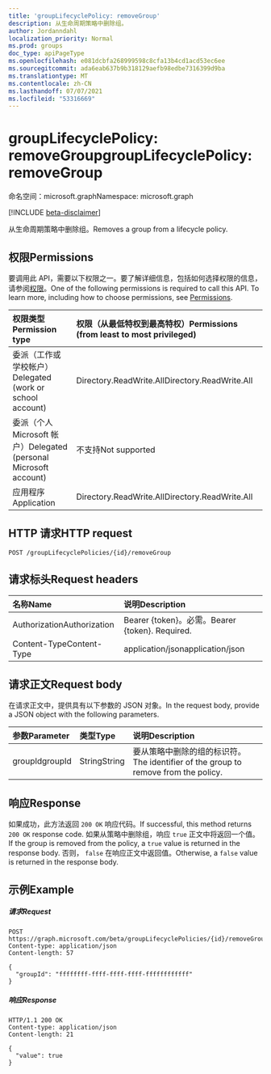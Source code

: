 ```yaml
---
title: 'groupLifecyclePolicy: removeGroup'
description: 从生命周期策略中删除组。
author: Jordanndahl
localization_priority: Normal
ms.prod: groups
doc_type: apiPageType
ms.openlocfilehash: e081dcbfa268999598c8cfa13b4cd1acd53ec6ee
ms.sourcegitcommit: ada6eab637b9b318129aefb98edbe7316399d9ba
ms.translationtype: MT
ms.contentlocale: zh-CN
ms.lasthandoff: 07/07/2021
ms.locfileid: "53316669"
---
```

# <a name="grouplifecyclepolicy-removegroup"></a><span data-ttu-id="aa63f-103">groupLifecyclePolicy: removeGroup</span><span class="sxs-lookup"><span data-stu-id="aa63f-103">groupLifecyclePolicy: removeGroup</span></span>

<span data-ttu-id="aa63f-104">命名空间：microsoft.graph</span><span class="sxs-lookup"><span data-stu-id="aa63f-104">Namespace: microsoft.graph</span></span>

[!INCLUDE [beta-disclaimer](../../includes/beta-disclaimer.md)]

<span data-ttu-id="aa63f-105">从生命周期策略中删除组。</span><span class="sxs-lookup"><span data-stu-id="aa63f-105">Removes a group from a lifecycle policy.</span></span>

## <a name="permissions"></a><span data-ttu-id="aa63f-106">权限</span><span class="sxs-lookup"><span data-stu-id="aa63f-106">Permissions</span></span>

<span data-ttu-id="aa63f-p101">要调用此 API，需要以下权限之一。要了解详细信息，包括如何选择权限的信息，请参阅[权限](/graph/permissions-reference)。</span><span class="sxs-lookup"><span data-stu-id="aa63f-p101">One of the following permissions is required to call this API. To learn more, including how to choose permissions, see [Permissions](/graph/permissions-reference).</span></span>


|<span data-ttu-id="aa63f-109">权限类型</span><span class="sxs-lookup"><span data-stu-id="aa63f-109">Permission type</span></span>      | <span data-ttu-id="aa63f-110">权限（从最低特权到最高特权）</span><span class="sxs-lookup"><span data-stu-id="aa63f-110">Permissions (from least to most privileged)</span></span>              |
|:--------------------|:---------------------------------------------------------|
|<span data-ttu-id="aa63f-111">委派（工作或学校帐户）</span><span class="sxs-lookup"><span data-stu-id="aa63f-111">Delegated (work or school account)</span></span> | <span data-ttu-id="aa63f-112">Directory.ReadWrite.All</span><span class="sxs-lookup"><span data-stu-id="aa63f-112">Directory.ReadWrite.All</span></span>    |
|<span data-ttu-id="aa63f-113">委派（个人 Microsoft 帐户）</span><span class="sxs-lookup"><span data-stu-id="aa63f-113">Delegated (personal Microsoft account)</span></span> | <span data-ttu-id="aa63f-114">不支持</span><span class="sxs-lookup"><span data-stu-id="aa63f-114">Not supported</span></span> |
|<span data-ttu-id="aa63f-115">应用程序</span><span class="sxs-lookup"><span data-stu-id="aa63f-115">Application</span></span> |  <span data-ttu-id="aa63f-116">Directory.ReadWrite.All</span><span class="sxs-lookup"><span data-stu-id="aa63f-116">Directory.ReadWrite.All</span></span> |

## <a name="http-request"></a><span data-ttu-id="aa63f-117">HTTP 请求</span><span class="sxs-lookup"><span data-stu-id="aa63f-117">HTTP request</span></span>
<!-- { "blockType": "ignored" } -->
```http
POST /groupLifecyclePolicies/{id}/removeGroup
```

## <a name="request-headers"></a><span data-ttu-id="aa63f-118">请求标头</span><span class="sxs-lookup"><span data-stu-id="aa63f-118">Request headers</span></span>

| <span data-ttu-id="aa63f-119">名称</span><span class="sxs-lookup"><span data-stu-id="aa63f-119">Name</span></span> | <span data-ttu-id="aa63f-120">说明</span><span class="sxs-lookup"><span data-stu-id="aa63f-120">Description</span></span> |
|:---------------|:----------|
| <span data-ttu-id="aa63f-121">Authorization</span><span class="sxs-lookup"><span data-stu-id="aa63f-121">Authorization</span></span> | <span data-ttu-id="aa63f-p102">Bearer {token}。必需。</span><span class="sxs-lookup"><span data-stu-id="aa63f-p102">Bearer {token}. Required.</span></span> |
| <span data-ttu-id="aa63f-124">Content-Type</span><span class="sxs-lookup"><span data-stu-id="aa63f-124">Content-Type</span></span>  | <span data-ttu-id="aa63f-125">application/json</span><span class="sxs-lookup"><span data-stu-id="aa63f-125">application/json</span></span> |

## <a name="request-body"></a><span data-ttu-id="aa63f-126">请求正文</span><span class="sxs-lookup"><span data-stu-id="aa63f-126">Request body</span></span>
<span data-ttu-id="aa63f-127">在请求正文中，提供具有以下参数的 JSON 对象。</span><span class="sxs-lookup"><span data-stu-id="aa63f-127">In the request body, provide a JSON object with the following parameters.</span></span>

| <span data-ttu-id="aa63f-128">参数</span><span class="sxs-lookup"><span data-stu-id="aa63f-128">Parameter</span></span> | <span data-ttu-id="aa63f-129">类型</span><span class="sxs-lookup"><span data-stu-id="aa63f-129">Type</span></span> | <span data-ttu-id="aa63f-130">说明</span><span class="sxs-lookup"><span data-stu-id="aa63f-130">Description</span></span> |
|:---------------|:--------|:----------|
|<span data-ttu-id="aa63f-131">groupId</span><span class="sxs-lookup"><span data-stu-id="aa63f-131">groupId</span></span>|<span data-ttu-id="aa63f-132">String</span><span class="sxs-lookup"><span data-stu-id="aa63f-132">String</span></span>| <span data-ttu-id="aa63f-133">要从策略中删除的组的标识符。</span><span class="sxs-lookup"><span data-stu-id="aa63f-133">The identifier of the group to remove from the policy.</span></span>|

## <a name="response"></a><span data-ttu-id="aa63f-134">响应</span><span class="sxs-lookup"><span data-stu-id="aa63f-134">Response</span></span>

<span data-ttu-id="aa63f-135">如果成功，此方法返回 `200 OK` 响应代码。</span><span class="sxs-lookup"><span data-stu-id="aa63f-135">If successful, this method returns `200 OK` response code.</span></span> <span data-ttu-id="aa63f-136">如果从策略中删除组，响应 `true` 正文中将返回一个值。</span><span class="sxs-lookup"><span data-stu-id="aa63f-136">If the group is removed from the policy, a `true` value is returned in the response body.</span></span> <span data-ttu-id="aa63f-137">否则， `false` 在响应正文中返回值。</span><span class="sxs-lookup"><span data-stu-id="aa63f-137">Otherwise, a `false` value is returned in the response body.</span></span>

## <a name="example"></a><span data-ttu-id="aa63f-138">示例</span><span class="sxs-lookup"><span data-stu-id="aa63f-138">Example</span></span>

##### <a name="request"></a><span data-ttu-id="aa63f-139">请求</span><span class="sxs-lookup"><span data-stu-id="aa63f-139">Request</span></span>

<!-- {
  "blockType": "ignored",
  "name": "grouplifecyclepolicy_removegroup"
} -->
```http
POST https://graph.microsoft.com/beta/groupLifecyclePolicies/{id}/removeGroup
Content-type: application/json
Content-length: 57

{
  "groupId": "ffffffff-ffff-ffff-ffff-ffffffffffff"
}
```

##### <a name="response"></a><span data-ttu-id="aa63f-140">响应</span><span class="sxs-lookup"><span data-stu-id="aa63f-140">Response</span></span>
<!-- { "blockType": "ignored" } -->

```http
HTTP/1.1 200 OK
Content-type: application/json
Content-length: 21

{
  "value": true
}
```

<!-- uuid: 8fcb5dbc-d5aa-4681-8e31-b001d5168d79
2015-10-25 14:57:30 UTC -->
<!--
{
  "type": "#page.annotation",
  "description": "groupLifecyclePolicy: removegroup",
  "keywords": "",
  "section": "documentation",
  "tocPath": "",
  "suppressions": []
}
-->


